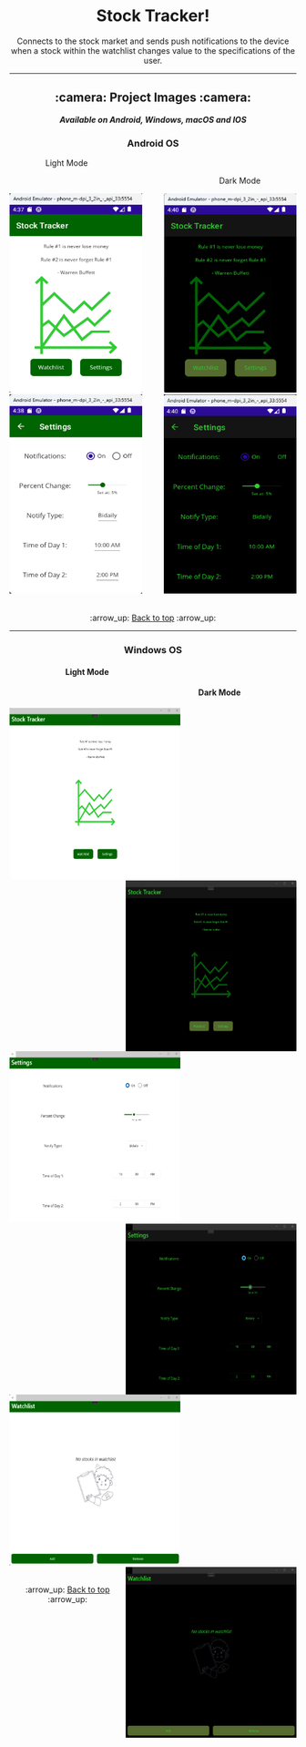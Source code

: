 <h1 align='center'>Stock Tracker!</h1>
<p align='center'>
    Connects to the stock market and sends push notifications to the device when a stock
    within the watchlist changes value to the specifications of the user.
</p>

---

<!-- project images -->
<h2 align='center'>:camera: Project Images :camera:</h2>

<div align='center'>

***Available on Android, Windows, macOS and IOS***

</div>

<!-- android -->
<h3 align='center'>Android OS</h3>

<!-- android light mode -->
<p>&emsp;&emsp;&emsp;&emsp;&ensp;Light Mode</p>
<p align='right'>Dark Mode&emsp;&emsp;&emsp;&emsp;&ensp;</p>

<div>
<img width="233px" height="350px" alt="Home Screen Light" src="Project_Demo_Images/Android/home_light.png">

<img width="233px" height="350px" align='right' alt="Home Screen Dark" src="Project_Demo_Images/Android/home_dark.png">
</div>

<div>
<img width="233px" height="350px" alt="Settings Screen Light" src="Project_Demo_Images/Android/settings_light.png">
<img width="233px" height="350px" align='right' alt="Settings Screen Dark" src="Project_Demo_Images/Android/settings_dark.png">
</div>

<br>

<div align='center'>
    <p>:arrow_up: <a href="#stock-tracker">Back to top</a> :arrow_up:</p>
</div>

---

<!-- windows -->
<h3 align='center'>Windows OS</h3>

<div>
<h4>&emsp;&emsp;&emsp;&emsp;&emsp;&emsp;&ensp;&ensp;Light Mode</h4>
<h4 align='right'>Dark Mode&emsp;&emsp;&emsp;&emsp;&emsp;&emsp;&ensp;&ensp;</h4>
</div>

<div>
<img width="300" height="300" alt="Home Screen Light" src="Project_Demo_Images/Windows/home_light.png">
<img width="300" height="300" align='right' alt="Home Screen Dark" src="Project_Demo_Images/Windows/home_dark.png">
</div>

<div>
<img width="300" height="300" alt="Settings Screen Light" src="Project_Demo_Images/Windows/settings_light.png">
<img width="300" height="300" align='right' alt="Settings Screen Dark" src="Project_Demo_Images/Windows/settings_dark.png">
</div>

<div>
<img width="300" height="300" alt="Watchlist Screen Light" src="Project_Demo_Images/Windows/watchlist_light.png">
<img width="300" height="300" align='right' alt="Watchlist Screen Dark" src="Project_Demo_Images/Windows/watchlist_dark.png">
</div>

<br>

<div align='center'>
    <p>:arrow_up: <a href="#stock-tracker">Back to top</a> :arrow_up:</p>
</div>
